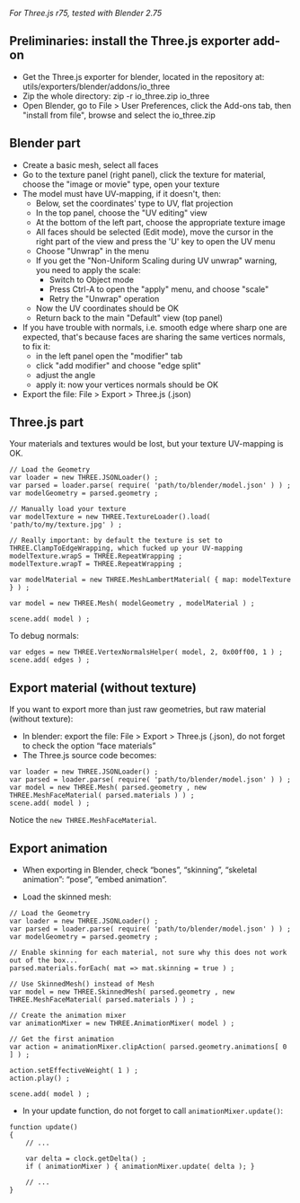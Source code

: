 
*For Three.js r75, tested with Blender 2.75*



## Preliminaries: install the Three.js exporter add-on

* Get the Three.js exporter for blender, located in the repository at: utils/exporters/blender/addons/io_three
* Zip the whole directory: zip -r io_three.zip io_three
* Open Blender, go to File > User Preferences, click the Add-ons tab, then "install from file", browse and select the io_three.zip



## Blender part

* Create a basic mesh, select all faces
* Go to the texture panel (right panel), click the texture for material, choose the "image or movie" type, open your texture
* The model must have UV-mapping, if it doesn't, then:
	* Below, set the coordinates' type to UV, flat projection
	* In the top panel, choose the "UV editing" view
	* At the bottom of the left part, choose the appropriate texture image
	* All faces should be selected (Edit mode), move the cursor in the right part of the view and press the 'U' key to open the UV menu
	* Choose "Unwrap" in the menu
	* If you get the "Non-Uniform Scaling during UV unwrap" warning, you need to apply the scale:
		* Switch to Object mode
		* Press Ctrl-A to open the "apply" menu, and choose "scale"
		* Retry the "Unwrap" operation
	* Now the UV coordinates should be OK
	* Return back to the main "Default" view (top panel)
* If you have trouble with normals, i.e. smooth edge where sharp one are expected, that's because faces are sharing the same
  vertices normals, to fix it:
	* in the left panel open the "modifier" tab
	* click "add modifier" and choose "edge split"
	* adjust the angle
	* apply it: now your vertices normals should be OK
* Export the file: File > Export > Three.js (.json)



## Three.js part

Your materials and textures would be lost, but your texture UV-mapping is OK.

```
// Load the Geometry
var loader = new THREE.JSONLoader() ;
var parsed = loader.parse( require( 'path/to/blender/model.json' ) ) ;
var modelGeometry = parsed.geometry ;

// Manually load your texture
var modelTexture = new THREE.TextureLoader().load( 'path/to/my/texture.jpg' ) ;

// Really important: by default the texture is set to THREE.ClampToEdgeWrapping, which fucked up your UV-mapping
modelTexture.wrapS = THREE.RepeatWrapping ;
modelTexture.wrapT = THREE.RepeatWrapping ;

var modelMaterial = new THREE.MeshLambertMaterial( { map: modelTexture } ) ;

var model = new THREE.Mesh( modelGeometry , modelMaterial ) ;

scene.add( model ) ;
```



To debug normals:

```
var edges = new THREE.VertexNormalsHelper( model, 2, 0x00ff00, 1 ) ;
scene.add( edges ) ;
```



## Export material (without texture)

If you want to export more than just raw geometries, but raw material (without texture):

* In blender: export the file: File > Export > Three.js (.json), do not forget to check the option “face materials”
* The Three.js source code becomes:

```
var loader = new THREE.JSONLoader() ;
var parsed = loader.parse( require( 'path/to/blender/model.json' ) ) ;
var model = new THREE.Mesh( parsed.geometry , new THREE.MeshFaceMaterial( parsed.materials ) ) ;
scene.add( model ) ;
```

Notice the `new THREE.MeshFaceMaterial`.



## Export animation

* When exporting in Blender, check “bones”, “skinning”, “skeletal animation”: “pose”, “embed animation”.

* Load the skinned mesh:

```
// Load the Geometry
var loader = new THREE.JSONLoader() ;
var parsed = loader.parse( require( 'path/to/blender/model.json' ) ) ;
var modelGeometry = parsed.geometry ;

// Enable skinning for each material, not sure why this does not work out of the box...
parsed.materials.forEach( mat => mat.skinning = true ) ;

// Use SkinnedMesh() instead of Mesh
var model = new THREE.SkinnedMesh( parsed.geometry , new THREE.MeshFaceMaterial( parsed.materials ) ) ;

// Create the animation mixer
var animationMixer = new THREE.AnimationMixer( model ) ;

// Get the first animation
var action = animationMixer.clipAction( parsed.geometry.animations[ 0 ] ) ;

action.setEffectiveWeight( 1 ) ;
action.play() ;

scene.add( model ) ;
```

* In your update function, do not forget to call `animationMixer.update()`:

```
function update()
{
	// ...
	
	var delta = clock.getDelta() ;
	if ( animationMixer ) { animationMixer.update( delta ); }
	
	// ...
}
```


